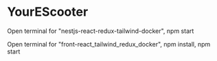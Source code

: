 # YourEScooter

Open terminal for "nestjs-react-redux-tailwind-docker", 
npm start

Open terminal for "front-react_tailwind_redux_docker", 
npm install, 
npm start
